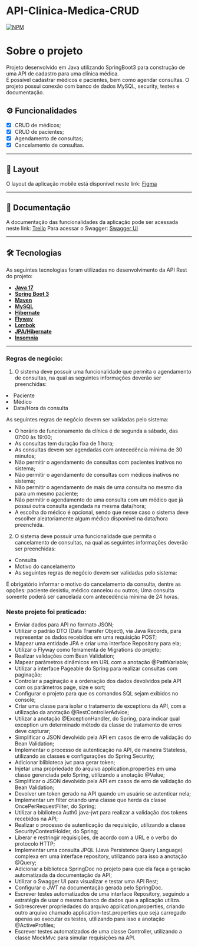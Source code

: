 # API-Clinica-Medica-CRUD

[![NPM](https://img.shields.io/npm/l/react)](https://github.com/RobsonCoura/API-Clinica-Medica-CRUD/blob/main/LICENSE) 

# Sobre o projeto

Projeto desenvolvido em Java utilizando SpringBoot3 para construção de uma API de cadastro para uma clínica médica.
<br>É possível cadastrar médicos e pacientes, bem como agendar consultas.
O projeto possui conexão com banco de dados MySQL, security, testes e documentação.

## ⚙️ Funcionalidades

- [x] CRUD de médicos;
- [x] CRUD de pacientes;
- [x] Agendamento de consultas;
- [x] Cancelamento de consultas.

---

## 🎨 Layout

O layout da aplicação mobile está disponível neste link: <a href="https://www.figma.com/file/N4CgpJqsg7gjbKuDmra3EV/Voll.med">Figma</a>

---

## 📄 Documentação

A documentação das funcionalidades da aplicação pode ser acessada neste link: <a href="https://trello.com/b/O0lGCsKb/api-voll-med">Trello</a>
Para acessar o Swagger: <a href="localhost:8080/swagger-ui/index.html">Swagger UI</a>

---

## 🛠 Tecnologias

As seguintes tecnologias foram utilizadas no desenvolvimento da API Rest do projeto:

- **[Java 17](https://www.oracle.com/java)**
- **[Spring Boot 3](https://spring.io/projects/spring-boot)**
- **[Maven](https://maven.apache.org)**
- **[MySQL](https://www.mysql.com)**
- **[Hibernate](https://hibernate.org)**
- **[Flyway](https://flywaydb.org)**
- **[Lombok](https://projectlombok.org)**
- **[JPA/Hibernate](https://hibernate.org/)**
- **[Insomnia](https://insomnia.rest/)**

---

### Regras de negócio:

1. O sistema deve possuir uma funcionalidade que permita o agendamento de consultas, na qual as seguintes informações deverão ser preenchidas:

<li>Paciente
<li>Médico
<li>Data/Hora da consulta

As seguintes regras de negócio devem ser validadas pelo sistema:
<ul>
<li>O horário de funcionamento da clínica é de segunda a sábado, das 07:00 às 19:00;
<li>As consultas tem duração fixa de 1 hora;
<li>As consultas devem ser agendadas com antecedência mínima de 30 minutos;
<li>Não permitir o agendamento de consultas com pacientes inativos no sistema;
<li>Não permitir o agendamento de consultas com médicos inativos no sistema;
<li>Não permitir o agendamento de mais de uma consulta no mesmo dia para um mesmo paciente;
<li>Não permitir o agendamento de uma consulta com um médico que já possui outra consulta agendada na mesma data/hora;
<li>A escolha do médico é opcional, sendo que nesse caso o sistema deve escolher aleatoriamente algum médico disponível na data/hora preenchida.
</ul>

2. O sistema deve possuir uma funcionalidade que permita o cancelamento de consultas, na qual as seguintes informações deverão ser preenchidas:

- Consulta
- Motivo do cancelamento
- As seguintes regras de negócio devem ser validadas pelo sistema:

É obrigatório informar o motivo do cancelamento da consulta, dentre as opções: paciente desistiu, médico cancelou ou outros;
Uma consulta somente poderá ser cancelada com antecedência mínima de 24 horas.

### Neste projeto foi praticado:
<ul>
<li>Enviar dados para API no formato JSON;</li>
<li>Utilizar o padrão DTO (Data Transfer Object), via Java Records, para representar os dados recebidos em uma requisição POST;</li>
<li>Mapear uma entidade JPA e criar uma interface Repository para ela;</li>
<li>Utilizar o Flyway como ferramenta de Migrations do projeto;</li>
<li>Realizar validações com Bean Validation;</li>
<li>Mapear parâmetros dinâmicos em URL com a anotação @PathVariable;</li>
<li>Utilizar a interface Pageable do Spring para realizar consultas com paginação;</li>
<li>Controlar a paginação e a ordenação dos dados devolvidos pela API com os parâmetros page, size e sort;</li>
<li>Configurar o projeto para que os comandos SQL sejam exibidos no console;</li>
<li>Criar uma classe para isolar o tratamento de exceptions da API, com a utilização da anotação @RestControllerAdvice;</li>
<li>Utilizar a anotação @ExceptionHandler, do Spring, para indicar qual exception um determinado método da classe de tratamento de erros deve capturar;</li>
<li>Simplificar o JSON devolvido pela API em casos de erro de validação do Bean Validation;</li>
<li>Implementar o processo de autenticação na API, de maneira Stateless, utilizando as classes e configurações do Spring Security;</li>
<li>Adicionar blibloteca jwt para gerar token;</li>
<li>Injetar uma propriedade do arquivo application.properties em uma classe gerenciada pelo Spring, utilizando a anotação @Value;</li>
<li>Simplificar o JSON devolvido pela API em casos de erro de validação do Bean Validation;</li>
<li>Devolver um token gerado na API quando um usuário se autenticar nela;</li>
<li>Implementar um filter criando uma classe que herda da classe OncePerRequestFilter, do Spring;</li>
<li>Utilizar a biblioteca Auth0 java-jwt para realizar a validação dos tokens recebidos na API;</li>
<li>Realizar o processo de autenticação da requisição, utilizando a classe SecurityContextHolder, do Spring;</li>
<li>Liberar e restringir requisições, de acordo com a URL e o verbo do protocolo HTTP;</li>
<li>Implementar uma consulta JPQL (Java Persistence Query Language) complexa em uma interface repository, utilizando para isso a anotação @Query;</li>
<li>Adicionar a biblioteca SpringDoc no projeto para que ela faça a geração automatizada da documentação da API;</li>
<li>Utilizar o Swagger UI para visualizar e testar uma API Rest;</li>
<li>Configurar o JWT na documentação gerada pelo SpringDoc.</li>
<li>Escrever testes automatizados de uma interface Repository, seguindo a estratégia de usar o mesmo banco de dados que a aplicação utiliza.</li>
<li>Sobrescrever propriedades do arquivo application.properties, criando outro arquivo chamado application-test.properties que seja carregado apenas ao executar os testes, utilizando para isso a anotação @ActiveProfiles;</li>
<li>Escrever testes automatizados de uma classe Controller, utilizando a classe MockMvc para simular requisições na API.</li>
</ul>
